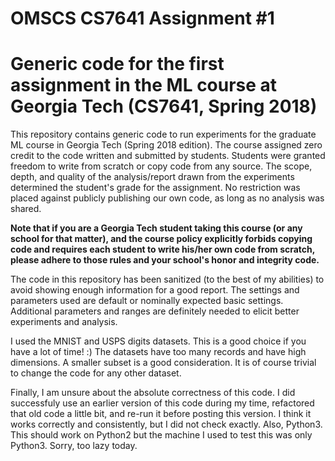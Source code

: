 # OMSCS CS7641 Assignment #1

# Generic code for the first assignment in the ML course at Georgia Tech (CS7641, Spring 2018)

This repository contains generic code to run experiments for the graduate ML course in Georgia Tech (Spring 2018 edition).  The course assigned zero credit to the code written and submitted by students.  Students were granted freedom to write from scratch or copy code from any source.  The scope, depth, and quality of the analysis/report drawn from the experiments determined the student's grade for the assignment.  No restriction was placed against publicly publishing our own code, as long as no analysis was shared.

**Note that if you are a Georgia Tech student taking this course (or any school for that matter), and the course policy explicitly forbids copying code and requires each student to write his/her own code from scratch, please adhere to those rules and your school's honor and integrity code.**

The code in this repository has been sanitized (to the best of my abilities) to avoid showing enough information for a good report.  The settings and parameters used are default or nominally expected basic settings.  Additional parameters and ranges are definitely needed to elicit better experiments and analysis.

I used the MNIST and USPS digits datasets.  This is a good choice if you have a lot of time! :)  The datasets have too many records and have high dimensions.  A smaller subset is a good consideration.  It is of course trivial to change the code for any other dataset.

Finally, I am unsure about the absolute correctness of this code.  I did successfuly use an earlier version of this code during my time, refactored that old code a little bit, and re-run it before posting this version.  I think it works correctly and consistently, but I did not check exactly.  Also, Python3.  This should work on Python2 but the machine I used to test this was only Python3.  Sorry, too lazy today.
